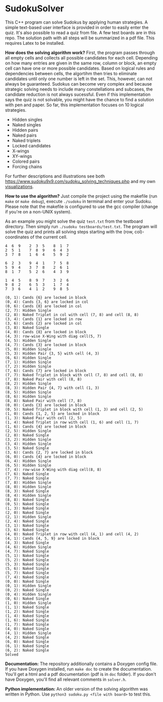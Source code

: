 # SudokuSolver
This C++ program can solve Sudokus by applying human strategies. A simple text-based user interface is provided in order to easily enter the quiz. It's also possible to read a quiz from file. A few test boards are in this repo. The solution path with all steps will be summarized in a pdf file. This requires Latex to be installed.

**How does the solving algorithm work?** First, the program passes through all empty cells and collects all possible candidates for each cell. Depending on how many entries are given in the same row, column or block, an empty cell can have one or more possible candidates. Based on logical rules and dependencies between cells, the algortihm then tries to eliminate candidates until only one number is left in the set. This, however, can not always be guaranteed. Sudokus can become very complex and because strategic solving needs to include many constellations and subcases, the candidate reduction is not always sucessful. Even if this implementation says the quiz is not solvable, you might have the chance to find a solution with pen and paper. So far, this implementation focuses on 10 logical strategies.

* Hidden singles
* Naked singles
* Hidden pairs
* Naked pairs
* Naked triplets
* Locked candidates
* X-wings
* XY-wings
* Colored pairs
* Forcing chains

For further descriptions and illustrations see both https://www.sudoku9x9.com/sudoku_solving_techniques.php and my own  [visualizations](https://github.com/PaulKeydel/SudokuSolver/blob/main/doc/solving_techniques.pdf).


**How to use the algorithm?** Just compile the project using the makefile (run `make` or `make debug`), execute `./sudoku` in terminal and enter your Sudoku. Please note that the makefile is configured to use the gcc compiler (change if you're on a non-UNIX system).

As an example you might solve the quiz `test.txt` from the testboard directory. Then simply run `./sudoku testboards/test.txt`. The program will solve the quiz and prints all solving steps starting with the (row, col)-coordinates of the current cell.
```
4  6  9    2  3  5    8  1  7    
2  5  1    7  8  9    6  4  3    
3  7  8    1  6  4    5  9  2    

6  2  3    9  4  1    7  5  8    
5  9  4    3  7  8    2  6  1    
8  1  7    5  2  6    4  3  9    

1  4  5    8  9  7    3  2  6    
9  8  2    6  5  3    1  7  4    
7  3  6    4  1  2    9  8  5    

(0, 1): Cands {6} are locked in block
(0, 4): Cands {3, 6} are locked in col
(0, 6): Cands {8} are locked in col
(2, 7): Hidden Single
(2, 8): Naked Triplet in col with cell (7, 8) and cell (8, 8)
(3, 4): Cands {1} are locked in row
(3, 6): Cands {2} are locked in col
(3, 8): Naked Single
(4, 0): Cands {8} are locked in block
(4, 3): row-wise X-Wing with diag cell(5, 7)
(4, 5): Hidden Single
(4, 7): Cands {3} are locked in block
(5, 0): Hidden Single
(5, 3): Hidden Pair {3, 5} with cell (4, 3)
(6, 6): Hidden Single
(7, 1): Hidden Single
(7, 2): Hidden Single
(7, 6): Cands {7} are locked in block
(7, 7): Naked Triplet in block with cell (7, 8) and cell (8, 8)
(7, 8): Naked Pair with cell (8, 8)
(8, 2): Hidden Single
(8, 3): Hidden Pair {4, 7} with cell (1, 3)
(8, 5): Hidden Single
(8, 6): Hidden Single
(8, 8): Naked Pair with cell (7, 8)
(0, 0): Cands {3} are locked in block
(0, 5): Naked Triplet in block with cell (1, 3) and cell (2, 5)
(1, 0): Cands {1, 2, 5} are locked in block
(1, 3): Naked Pair with cell (2, 5)
(1, 4): Naked Triplet in row with cell (1, 6) and cell (1, 7)
(1, 6): Cands {4} are locked in block
(2, 5): Hidden Single
(2, 8): Naked Single
(3, 2): Hidden Single
(3, 4): Hidden Single
(3, 5): Naked Single
(3, 6): Cands {2, 7} are locked in block
(6, 0): Cands {4} are locked in block
(6, 4): Hidden Single
(6, 5): Hidden Single
(7, 4): row-wise X-Wing with diag cell(8, 8)
(7, 6): Naked Single
(7, 7): Naked Single
(7, 8): Hidden Single
(8, 0): Hidden Single
(8, 3): Naked Single
(8, 4): Hidden Single
(8, 8): Naked Single
(0, 5): Naked Single
(1, 3): Naked Single
(2, 0): Naked Single
(2, 1): Hidden Single
(2, 4): Naked Single
(3, 1): Naked Single
(3, 6): Naked Single
(4, 0): Naked Triplet in row with cell (4, 1) and cell (4, 2)
(4, 1): Cands {4, 5, 9} are locked in block
(4, 3): Naked Single
(4, 6): Hidden Single
(4, 7): Naked Single
(5, 1): Naked Single
(5, 2): Naked Single
(5, 3): Naked Single
(5, 6): Naked Single
(5, 7): Naked Single
(7, 4): Naked Single
(0, 0): Naked Single
(0, 1): Hidden Single
(0, 2): Naked Single
(0, 4): Hidden Single
(0, 6): Naked Single
(1, 0): Hidden Single
(1, 1): Naked Single
(1, 2): Naked Single
(1, 4): Naked Single
(1, 6): Naked Single
(1, 7): Naked Single
(4, 0): Naked Single
(4, 1): Hidden Single
(4, 2): Naked Single
(6, 0): Naked Single
(6, 1): Naked Single
(6, 2): Naked Single
Solved
```
**Documentation:** The repository additionally contains a Doxygen config file. If you have Doxygen installed, run `make doc` to create the documentation. You'll get a html and a pdf documentation (pdf is in `doc` folder). If you don't have Doxygen, you'll find all relevant comments in `solver.h`.

**Python implementation:** An older version of the solving algorithm was written in Python. Use `python3 sudoku.py <file with board>` to test this.